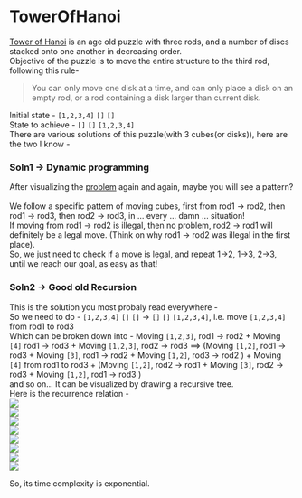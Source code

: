 # TowerOfHanoi

[Tower of Hanoi](https://en.wikipedia.org/wiki/Tower_of_Hanoi) is an age old puzzle with three rods, and a number of discs stacked onto one another in decreasing order. <br>
Objective of the puzzle is to move the entire structure to the third rod, following this rule- 
> You can only move one disk at a time, and can only place a disk on an empty rod, or a rod containing a disk larger than current disk.

Initial state - `[1,2,3,4]` `[]` `[]` <br>
State to achieve - `[]` `[]` `[1,2,3,4]` <br>
There are various solutions of this puzzle(with 3 cubes(or disks)), here are the two I know -  

### Soln1 -> Dynamic programming

After visualizing the [problem](http://towersofhanoi.info/Animate.aspx) again and again, maybe you will see a pattern? <br> <br>
We follow a specific pattern of moving cubes, first from rod1 -> rod2, then rod1 -> rod3, then rod2 -> rod3, in ... every ... damn ... situation! <br>
If moving from rod1 -> rod2 is illegal, then no problem, rod2 -> rod1 will definitely be a legal move. (Think on why rod1 -> rod2 was illegal in the first place). <br>
So, we just need to check if a move is legal, and repeat 1->2, 1->3, 2->3, until we reach our goal, as easy as that!

### Soln2 -> Good old Recursion

This is the solution you most probaly read everywhere - <br>
So we need to do - `[1,2,3,4]` `[]` `[]` $\rightarrow$ `[]` `[]` `[1,2,3,4]`, i.e. move `[1,2,3,4]` from rod1 to rod3 <br>
Which can be broken down into - Moving `[1,2,3]`, rod1 -> rod2 + Moving `[4]` rod1 -> rod3 + Moving `[1,2,3]`, rod2 -> rod3
$\implies$ (Moving `[1,2]`, rod1 -> rod3 + Moving `[3]`, rod1 -> rod2 + Moving `[1,2]`, rod3 -> rod2 ) + Moving `[4]` from rod1 to rod3 + (Moving `[1,2]`, rod2 -> rod1 + Moving `[3]`, rod2 -> rod3 + Moving `[1,2]`, rod1 -> rod3 ) <br>
and so on...
It can be visualized by drawing a recursive tree. <br>
Here is the recurrence relation - <br>
<img src="https://render.githubusercontent.com/render/math?math=T(n) = T(n-1) + 1 + T(n-1)"> <br>
<img src="https://render.githubusercontent.com/render/math?math=T(n) = 2\times T(n-1) + 1"> <br>
<img src="https://render.githubusercontent.com/render/math?math=T(n) = 2\times[2\times T(n-2) + 1] + 1"> <br>
<img src="https://render.githubusercontent.com/render/math?math=T(n) = 2\times [2\times [2\times T(n-3) + 1] + 1] + 1"> <br>
<img src="https://render.githubusercontent.com/render/math?math=T(n) = 2^{k} \times T(n-k) + (2^{k}-1)"> <br>
<img src="https://render.githubusercontent.com/render/math?math=T(n) = 2^{n-1} \times T(1) + (2^{n-1}-1)"> <br>
<img src="https://render.githubusercontent.com/render/math?math=T(n) = 2^{n-1} + 2^{n-1}-1"> <br>
<img src="https://render.githubusercontent.com/render/math?math=T(n) = 2^{n}-1"> <br>

So, its time complexity is exponential.
